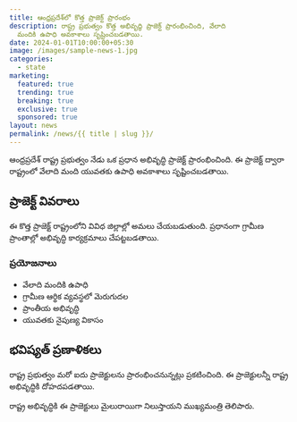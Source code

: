 ```yaml
---
title: ఆంధ్రప్రదేశ్‌లో కొత్త ప్రాజెక్ట్ ప్రారంభం
description: రాష్ట్ర ప్రభుత్వం కొత్త అభివృద్ధి ప్రాజెక్ట్ ప్రారంభించింది, వేలాది
  మందికి ఉపాధి అవకాశాలు సృష్టించబడతాయి.
date: 2024-01-01T10:00:00+05:30
image: /images/sample-news-1.jpg
categories:
  - state
marketing:
  featured: true
  trending: true
  breaking: true
  exclusive: true
  sponsored: true
layout: news
permalink: /news/{{ title | slug }}/
---
```


ఆంధ్రప్రదేశ్ రాష్ట్ర ప్రభుత్వం నేడు ఒక ప్రధాన అభివృద్ధి ప్రాజెక్ట్ ప్రారంభించింది. ఈ ప్రాజెక్ట్ ద్వారా రాష్ట్రంలో వేలాది మంది యువతకు ఉపాధి అవకాశాలు సృష్టించబడతాయి.

## ప్రాజెక్ట్ వివరాలు

ఈ కొత్త ప్రాజెక్ట్ రాష్ట్రంలోని వివిధ జిల్లాల్లో అమలు చేయబడుతుంది. ప్రధానంగా గ్రామీణ ప్రాంతాల్లో అభివృద్ధి కార్యక్రమాలు చేపట్టబడతాయి.

### ప్రయోజనాలు

* వేలాది మందికి ఉపాధి
* గ్రామీణ ఆర్థిక వ్యవస్థలో మెరుగుదల
* ప్రాంతీయ అభివృద్ధి
* యువతకు నైపుణ్య వికాసం

## భవిష్యత్ ప్రణాళికలు

రాష్ట్ర ప్రభుత్వం మరో ఐదు ప్రాజెక్టులను ప్రారంభించనున్నట్లు ప్రకటించింది. ఈ ప్రాజెక్టులన్నీ రాష్ట్ర అభివృద్ధికి దోహదపడతాయి.

రాష్ట్ర అభివృద్ధికి ఈ ప్రాజెక్టులు మైలురాయిగా నిలుస్తాయని ముఖ్యమంత్రి తెలిపారు.
